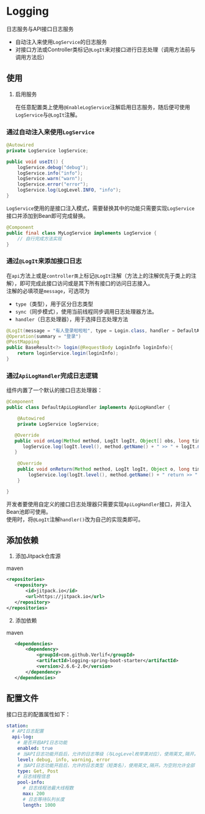 # Logging

日志服务与API接口日志服务  
* 自动注入来使用`LogService`的日志服务
* 对接口方法或Controller类标记`@LogIt`来对接口进行日志处理（调用方法前与调用方法后）

## 使用

1. 启用服务

   在任意配置类上使用`@EnableLogService`注解启用日志服务，随后便可使用`LogService`与`@LogIt`注解。

### 通过自动注入来使用`LogService`

```java
@Autowired
private LogService logService;

public void useIt() {
    logService.debug("debug");
    logService.info("info");
    logService.warn("warn");
    logService.error("error");
    logService.log(LogLevel.INFO, "info");
}
```

`LogService`使用的是接口注入模式，需要替换其中的功能只需要实现`LogService`接口并添加到Bean即可完成替换。

```java
@Component
public final class MyLogService implements LogService {
    // 自行完成方法实现
}
```

### 通过`@LogIt`来添加接口日志

在`api`方法上或是`controller类`上标记`@LogIt`注解（方法上的注解优先于类上的注解），即可完成此接口访问或是其下所有接口的访问日志接入。  
注解的必填项是`message`，可选项为
* `type`（类型），用于区分日志类型
* `sync`（同步模式），使用当前线程同步调用日志处理器方法。
* `handler`（日志处理器），用于选择日志处理方法

```java
@LogIt(message = "有人登录啦啦啦", type = Login.class, handler = DefaultApiLogHandler.class)
@Operation(summary = "登录")
@PostMapping
public BaseResult<?> login(@RequestBody LoginInfo loginInfo){
    return loginService.login(loginInfo);
}
```

### 通过`ApiLogHandler`完成日志逻辑

组件内置了一个默认的接口日志处理器：

```java
@Component
public class DefaultApiLogHandler implements ApiLogHandler {

    @Autowired
    private LogService logService;

   @Override
   public void onLog(Method method, LogIt logIt, Object[] obs, long time) {
      logService.log(logIt.level(), method.getName() + " >> " + logIt.message());
   }
   
    @Override
    public void onReturn(Method method, LogIt logIt, Object o, long time) {
        logService.log(logIt.level(), method.getName() + " return >> " + o + " at " + time);
    }

}
```

开发者要使用自定义的接口日志处理器只需要实现`ApiLogHandler`接口，并注入Bean池即可使用。  
使用时，将`@LogIt`注解`handler()`改为自己的实现类即可。

## 添加依赖

1. 添加Jitpack仓库源

maven

```xml
<repositories>
   <repository>
       <id>jitpack.io</id>
       <url>https://jitpack.io</url>
   </repository>
</repositories>
```

2. 添加依赖

maven

```xml
   <dependencies>
       <dependency>
           <groupId>com.github.Verlif</groupId>
           <artifactId>logging-spring-boot-starter</artifactId>
           <version>2.6.6-2.0</version>
       </dependency>
   </dependencies>
```

## 配置文件

接口日志的配置属性如下：
```yaml
station:
  # API日志配置
  api-log:
    # 是否开启API日志功能
    enabled: true
    # 当API日志功能开启后，允许的日志等级（与LogLevel枚举类对应），使用英文,隔开。为空则允许全部
    level: debug, info, warning, error
    # 当API日志功能开启后，允许的日志类型（短类名），使用英文,隔开。为空则允许全部
    type: Get, Post
    # 日志线程信息
    pool-info:
      # 日志线程池最大线程数
      max: 200
      # 日志等待队列长度
      length: 1000
```
